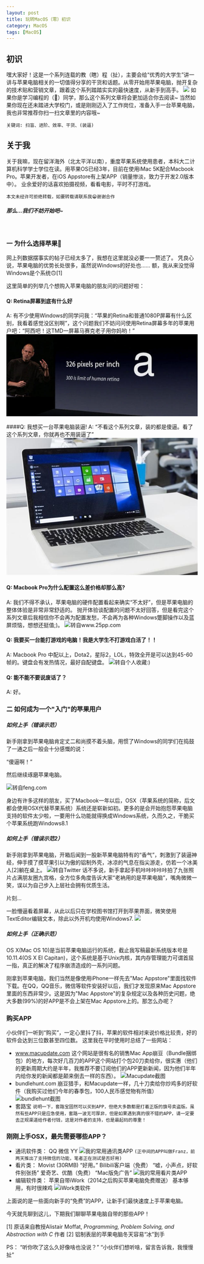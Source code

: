 ```yaml
---
layout: post
title: 玩转MacOS（零）初识
category: MacOS
tags: [MacOS]
---
```


## 初识

嘿大家好！这是一个系列连载的教（瞎）程（扯），主要会给“优秀的大学生”讲一讲与苹果电脑相关的一切值得分享的干货和话题。从零开始用苹果电脑，抛开复杂的技术贴和营销文章，跟着这个系列踏踏实实的最快速度，从新手到高手。
![](http://upload-images.jianshu.io/upload_images/1981370-6489dc8953bfdcf4.jpg)
如果你是学习编程的（🐶）同学，那么这个系列文章将会更加适合你去阅读~ 当然如果你现在还未踏进大学校门，或是刚刚迈入了工作岗位，准备入手一台苹果电脑，我也非常推荐你扫一扫文章里的内容哦~

`关键词: 扫盲、进阶、效率、干货、(装逼)`
<br />

## 关于我
关于我嘛，现在留洋海外（北太平洋以南），重度苹果系统使用患者，本科大二计算机科学学士学位在读。用苹果OS已经3年，目前在使用iMac 5K配合Macbook Pro。苹果开发者，在iOS Appstore有上架APP（销量惨淡，致力于开发2.0版本中）。
业余爱好的话喜欢拍摄视频，看看电影，平时不打游戏。

`本文未经许可拒绝转载，如要转载请联系我😁谢谢合作`

##### 那么…我们不妨开始吧~
<br />


### 一 为什么选择苹果
网上列数据摆事实的帖子已经太多了，我想在这里就没必要一一赘述了。
凭良心说，苹果电脑的优势长处很多，虽然说Windows的好处也……
额，我从来没觉得Windows是个系统🙃[1]

这里简单的列举几个想购入苹果电脑的朋友问的问题好啦：

#### Q: Retina屏幕到底有什么好
A: 有不少使用Windows的同学问我：“苹果的Retina和普通1080P屏幕有什么区别，我看着感觉没区别啊”，这个问题我们不妨问问使用Retina屏幕多年的苹果用户吧：“阿西吧！这TMD一屏幕马赛克老子用你妈哟！”
![转自www.geekpark.net](blog1Resources/1981370-49aae8809c638e5c.jpg)

####Q: 我想买一台苹果电脑装逼!
A: “不看这个系列文章，装的都是傻逼。看了这个系列文章，你就再也不用装逼了”
![转自blog.postcha.com](blog1Resources/1981370-78e9131f7edd7996.jpg)

#### Q: Macbook Pro为什么配置这么差价格却那么高?
A: 我们不得不承认，苹果电脑的硬件配置看起来确实“不太好”，但是苹果电脑的整体体验是非常非常舒适的。
抛开体验谈配置的问题不太好回答，但是看完这个系列文章后我相信你不会再为配置发愁，不会再为各种Windows蹩脚操作以及蓝屏烦恼，想想还挺值;)。
![转自www.25pp.com](http://upload-images.jianshu.io/upload_images/1981370-740dbfddcbb7ae60.jpg)

#### Q: 我要买一台能打游戏的电脑！我是大学生不打游戏白活了！！

A: Macbook Pro 中配以上，Dota2，星际2，LOL，特效全开是可以达到45-60帧的。键盘会有发热情况，最好自配键盘。
![转自个人收藏:)](http://upload-images.jianshu.io/upload_images/1981370-7994c17076304cd8.jpg)

#### Q: 能不能不要说废话了？
A: 好。

### 二 如何成为一个"入门"的苹果用户

##### 如何上手（错误示范）
新手刚拿到苹果电脑肯定丈二和尚摸不着头脑，用惯了Windows的同学们在捣鼓了一通之后一般会十分感慨的说：

“傻逼啊！”

然后继续琢磨苹果电脑。

![转自feng.com](http://upload-images.jianshu.io/upload_images/1981370-1e0bbb5b1ec9e631.jpg)

身边有许多这样的朋友，买了Macbook一年以后，OSX（苹果系统的简称，后文都会使用OSX代替苹果系统）系统还是崭新如初。更多的是会开始抱怨苹果电脑支持的软件太少啦，一要用什么功能就得换成Windows系统，久而久之，干脆买个苹果系统跑Windows8.1

##### 如何上手（错误示范2）
新手刚拿到苹果电脑，开箱后闻到一股新苹果电脑特有的“香气”，刺激到了装逼神经，伸手摸了摸苹果引以为傲的铝制外壳，冰凉的气息在指尖游走，仿若一个冰美人[2]躺在桌上。
![转自Twitter](http://upload-images.jianshu.io/upload_images/1981370-92498221a0146207.jpg)
话不多说，新手拿起手机咔咔咔咔咔拍了九张照片占满朋友圈九宫格，全方位多角度告诉大家“老衲用的是苹果电脑”，嘴角微微一笑，误以为自己步入上层社会拥有优质生活。

片刻…

一脸懵逼看着屏幕，从此以后只在学校图书馆打开到苹果界面，微笑使用TextEditor编辑文本，除此以外开机均使用Windows7.
![](http://upload-images.jianshu.io/upload_images/1981370-da85ab5882afb213.jpeg)

##### 如何上手（正确示范）
OS X(Mac OS 10)是当前苹果电脑运行的系统，截止我写稿最新系统版本号是10.11.4(OS X EI Capitan)，这个系统是基于Unix内核，其内存管理能力可谓首屈一指，真正的解决了程序崩溃造成的一系列问题。

刚拿到苹果电脑，我们当然是像使用iPhone一样先去"Mac Appstore"里面找软件下载。在QQ，QQ音乐，微信等软件安装好以后，我们才发现原来Mac Appstore里面的东西非常少。这是因为"Mac Appstore"的复杂规定以及各种历史问题，绝大多数(99%)的好APP是不会上架在Mac Appstore上的。那怎么办呢？

### 购买APP
小伙伴们一听到“购买”，一定心里抖了抖，苹果的软件相对来说价格比较贵，好的软件会达到三位数甚至四位数。
这里我在平时使用时总结了一些网站：
* www.macupdate.com 这个网站是很有名的销售Mac App崩豆（Bundle捆绑包）的地方，每次好几百刀的APP这个网站打个包20刀卖给你，很实惠（他们的更新周期大约是半年，我推荐不要订阅他们的APP更新新闻，因为他们半年内给你发的新闻都是颠来倒去一样的东西）。
![Macupdate截图](http://upload-images.jianshu.io/upload_images/1981370-4cdeef807d6e90c5.png)
* bundlehunt.com 崩豆猎手，和Macupdate一样，几十刀卖给你炒鸡多的好软件（我购买过他们今年的春季包，100人民币感觉物有所值）
![bundlehunt截图](http://upload-images.jianshu.io/upload_images/1981370-a99191eec6b29a3d.png)
* 套路宝
`说明一下，套路宝固然可以买到APP，但绝大多数都是打着正版的旗号卖盗版。虽然有些APP只是应急使用，套路一波无可厚非，但是如果遇到真的很不错的APP，请一定要去正规渠道给作者付钱，这是对作者的支持，也是最起码的尊重！`

### 刚刚上手OSX，最先需要哪些APP？
* 通讯软件类：
    QQ
    微信
    YY
![我的常用通讯类APP](http://upload-images.jianshu.io/upload_images/1981370-0da06aab67afe04d.png)
    `(正中间的APP叫做Franz，前两天推出了支持微信的功能，笔者正在测试是否好用)`
* 看片类：
    Movist (30RMB) “好用。”
    Bilibili客户端（免费） “嘘，小声点，好软件别张扬”
    爱奇艺、优酷（免费） “Mac版免广告”
![我的常用看片类APP](http://upload-images.jianshu.io/upload_images/1981370-e119eaec7ed547ec.png)
* 编辑软件类：
    苹果自带iWork（2014之后购买苹果电脑免费赠送） 基本够用，有时很辣鸡
![iWork类软件](http://upload-images.jianshu.io/upload_images/1981370-90621e4d9c83d8c4.png)

上面说的是一些面向新手的“免费”的APP，让新手们最快速度上手苹果电脑。

今天就先聊到这儿，下期我们聊聊苹果电脑自带的那些APP！

[1] 原话来自教授Alistair Moffat, _Programming, Problem Solving, and Abstraction with C_ 作者
[2] 铝制表层的苹果电脑冬天容易“冰”到手

> 
PS：
“听你吹了这么久好像啥也没说？”
“小伙伴们想听啥，留言告诉我，我慢慢扯”


